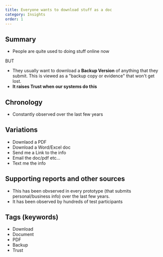```yaml
---
title: Everyone wants to download stuff as a doc
category: Insights
order: 1
---
```

## Summary
- People are quite used to doing stuff online now
  
BUT

- They usually want to download a **Backup Version** of anything that they submit. This is viewed as a "backup copy or evidence" that won't get lost. 
- **It raises Trust when our systems do this**

## Chronology
- Constantly observed over the last few years

## Variations
- Downlaod a PDF
- Download a Word/Excel doc
- Send me a Link to the info
- Email the doc/pdf etc...
- Text me the info

## Supporting reports and other sources
- This has been obvserved in every prototype (that submits personal/business info) over the last few years. 
- It has been observed by hundreds of test participants

## Tags (keywords)
- Download
- Document
- PDF
- Backup
- Trust
